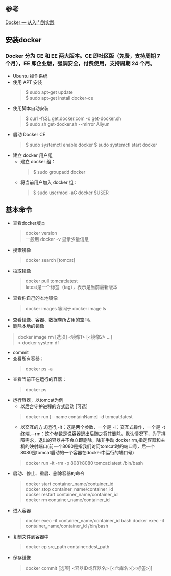 ## 参考
[Docker — 从入门到实践](https://yeasy.gitbooks.io/docker_practice/content/)   
## 安装docker
### Docker 分为 CE 和 EE 两大版本。CE 即社区版（免费，支持周期 7 个月），EE 即企业版，强调安全，付费使用，支持周期 24 个月。
- Ubuntu 操作系统
- 使用 APT 安装
    > $ sudo apt-get update   
    > $ sudo apt-get install docker-ce
- 使用脚本自动安装
    > $ curl -fsSL get.docker.com -o get-docker.sh  
    > $ sudo sh get-docker.sh --mirror Aliyun
- 启动 Docker CE
    > $ sudo systemctl enable docker
    > $ sudo systemctl start docker
- 建立 docker 用户组
    - 建立 docker 组：
        > $ sudo groupadd docker
    - 将当前用户加入 docker 组：
        > $ sudo usermod -aG docker $USER

## 基本命令
- 查看docker版本
    >docker version   
    一般用 docker -v 显示少量信息
- 搜索镜像
    >docker search [tomcat]
- 拉取镜像
    >docker pull tomcat:latest     
    latest是一个标签（tag），表示是当前最新版本
- 查看你自己的本地镜像
    > docker images  等同于 docker image ls
- 查看镜像、容器、数据卷所占用的空间。
- 删除本地的镜像
> docker image rm [选项] <镜像1> [<镜像2> ...]   
    > docker system df
- commit
- 查看所有容器：
    >docker ps -a
- 查看当前正在运行的容器：
    >docker ps
- 运行容器，以tomcat为例
    - 以后台守护进程的方式启动 [可选]
    >docker run [--name containName] -d tomcat:latest
    - 以交互的方式运行,-it：这是两个参数，一个是 -i：交互式操作，一个是 -t 终端,--rm：这个参数是说容器退出后随之将其删除。默认情况下，为了排障需求，退出的容器并不会立即删除，除非手动 docker rm,指定容器和主机的映射端口(前一个8080是指我们访问tomcat时的端口号，后一个8080是tomcat启动的一个容器在docker中运行的端口号)
    >docker run -it -rm -p 8081:8080 tomcat:latest /bin/bash   
- 启动、停止、重启、删除容器的命令
    >docker start container_name/container_id      
    >docker stop container_name/container_id    
    >docker restart container_name/container_id  
    >docker rm container_name/container_id
- 进入容器 
    >  docker exec -it container_name/container_id bash
    > docker exec -it container_name/container_id /bin/bash 
- 复制文件到容器中
    > docker cp src_path container:dest_path
- 保存镜像
    > docker commit [选项] <容器ID或容器名> [<仓库名>[:<标签>]]